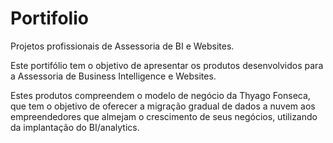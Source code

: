 # Portifolio
 Projetos profissionais de Assessoria de BI e Websites.

 Este portifólio tem o objetivo de apresentar os produtos desenvolvidos para a Assessoria de Business Intelligence e Websites.
 
 Estes produtos compreendem o modelo de negócio da Thyago Fonseca, que tem o objetivo de oferecer a migração gradual de dados a nuvem aos empreendedores que almejam o crescimento de seus negócios, utilizando da implantação do BI/analytics.
